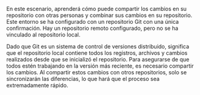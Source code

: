 En este escenario, aprenderá cómo puede compartir los cambios en su repositorio con otras personas y combinar sus cambios en su repositorio. Este entorno se ha configurado con un repositorio Git con una única confirmación. Hay un repositorio remoto configurado, pero no se ha vinculado al repositorio local.  

Dado que Git es un sistema de control de versiones distribuido, significa que el repositorio local contiene todos los registros, archivos y cambios realizados desde que se inicializó el repositorio. Para asegurarse de que todos estén trabajando en la versión más reciente, es necesario compartir los cambios. Al compartir estos cambios con otros repositorios, solo se sincronizarán las diferencias, lo que hará que el proceso sea extremadamente rápido.